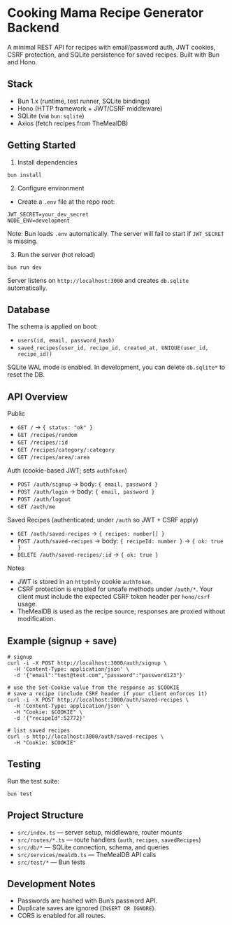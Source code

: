 # Cooking Mama Recipe Generator Backend

A minimal REST API for recipes with email/password auth, JWT cookies, CSRF protection, and SQLite persistence for saved recipes. Built with Bun and Hono.

## Stack

- Bun 1.x (runtime, test runner, SQLite bindings)
- Hono (HTTP framework + JWT/CSRF middleware)
- SQLite (via `bun:sqlite`)
- Axios (fetch recipes from TheMealDB)

## Getting Started

1. Install dependencies

```
bun install
```

2. Configure environment

- Create a `.env` file at the repo root:

```
JWT_SECRET=your_dev_secret
NODE_ENV=development
```

Note: Bun loads `.env` automatically. The server will fail to start if `JWT_SECRET` is missing.

3. Run the server (hot reload)

```
bun run dev
```

Server listens on `http://localhost:3000` and creates `db.sqlite` automatically.

## Database

The schema is applied on boot:

- `users(id, email, password_hash)`
- `saved_recipes(user_id, recipe_id, created_at, UNIQUE(user_id, recipe_id))`

SQLite WAL mode is enabled. In development, you can delete `db.sqlite*` to reset the DB.

## API Overview

Public

- `GET /` → `{ status: "ok" }`
- `GET /recipes/random`
- `GET /recipes/:id`
- `GET /recipes/category/:category`
- `GET /recipes/area/:area`

Auth (cookie-based JWT; sets `authToken`)

- `POST /auth/signup` → body: `{ email, password }`
- `POST /auth/login` → body: `{ email, password }`
- `POST /auth/logout`
- `GET /auth/me`

Saved Recipes (authenticated; under `/auth` so JWT + CSRF apply)

- `GET /auth/saved-recipes` → `{ recipes: number[] }`
- `POST /auth/saved-recipes` → body: `{ recipeId: number }` → `{ ok: true }`
- `DELETE /auth/saved-recipes/:id` → `{ ok: true }`

Notes

- JWT is stored in an `httpOnly` cookie `authToken`.
- CSRF protection is enabled for unsafe methods under `/auth/*`. Your client must include the expected CSRF token header per `hono/csrf` usage.
- TheMealDB is used as the recipe source; responses are proxied without modification.

## Example (signup + save)

```
# signup
curl -i -X POST http://localhost:3000/auth/signup \
  -H 'Content-Type: application/json' \
  -d '{"email":"test@test.com","password":"password123"}'

# use the Set-Cookie value from the response as $COOKIE
# save a recipe (include CSRF header if your client enforces it)
curl -i -X POST http://localhost:3000/auth/saved-recipes \
  -H 'Content-Type: application/json' \
  -H "Cookie: $COOKIE" \
  -d '{"recipeId":52772}'

# list saved recipes
curl -s http://localhost:3000/auth/saved-recipes \
  -H "Cookie: $COOKIE"
```

## Testing

Run the test suite:

```
bun test
```

## Project Structure

- `src/index.ts` — server setup, middleware, router mounts
- `src/routes/*.ts` — route handlers (`auth`, `recipes`, `savedRecipes`)
- `src/db/*` — SQLite connection, schema, and queries
- `src/services/mealdb.ts` — TheMealDB API calls
- `src/test/*` — Bun tests

## Development Notes

- Passwords are hashed with Bun’s password API.
- Duplicate saves are ignored (`INSERT OR IGNORE`).
- CORS is enabled for all routes.
